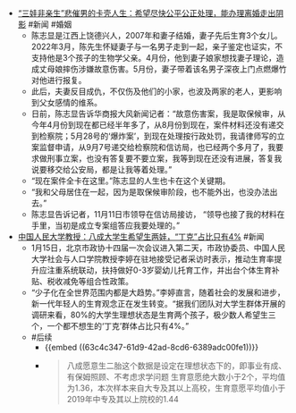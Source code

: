 - [“三娃非亲生”悲催男的卡壳人生：希望尽快公平公正处理，能办理离婚走出阴影](https://www.toutiao.com/article/7188759500093112872/) #新闻 #婚姻
	- 陈志显是江西上饶德兴人，2007年和妻子结婚，妻子先后生育3个女儿。2022年3月，陈先生怀疑妻子与一名男子走到一起，亲子鉴定也证实，不支持他是3个孩子的生物学父亲。4月份，他到妻子娘家想找妻子理论，造成丈母娘摔伤涉嫌故意伤害。5月份，妻子带着该名男子深夜上门点燃爆竹对他进行报复。
	- 此后，夫妻反目成仇，不仅伤及他们的小家，也波及两家的老人，更影响到父女感情的维系。
	- 日前，陈志显告诉华商报大风新闻记者：“故意伤害案，我是取保候审，从今年4月份到现在都已经半年多了，从8月份到现在，案件材料还没有递交到检察院；5月28号的‘爆炸案’，到现在处理按行政处罚，我请律师写的立案监督申请，从9月7号递交给检察院和信访局，也已经两个多月了，我要求做刑事立案，也没有答复要不要立案，我等到现在还没有进展，答复我说要移交给公安局，都是让我等着处理。”
	- “现在案件全卡在这里。”陈志显的人生也卡在这个关键期。
	- “我和父母居住在一起，因为是取保候审阶段，也不能外出，也没办法出去。”
	- 陈志显告诉记者，11月11日市领导在信访局接访， “领导也接了我的材料在手里，当初是成立专案组答应我要处理的。”
- [中国人民大学教授：八成大学生希望生两娃，“丁克”占比只有4%](https://www.guancha.cn/politics/2023_01_15_675996.shtml?s=zwyxgtjdt) #新闻
	- 1月15日，北京市政协十四届一次会议进入第二天，市政协委员、中国人民大学社会与人口学院教授李婷在驻地接受记者采访时表示，推动生育率提升应注重系统联动，扶持做好0-3岁婴幼儿托育工作，并出台个体生育补贴、税收减免等组合性政策。
	- “少子化在全世界范围内都是大趋势。”李婷直言，随着社会的发展和进步，新一代年轻人的生育观念正在发生转变。“据我们团队对大学生群体开展的调研来看，80%的大学生理想状态是生育两个孩子，极少数人希望生三个，一个都不想生的‘丁克’群体占比只有4%。”
	- #后续
		- {{embed ((63c4c347-61d9-42ad-8cd6-6389adc00fe1))}}
		- > 八成愿意生二胎这个数据是设定在理想状态下的，即事业有成、有保姆照顾、不考虑求学问题
		  生育意愿绝大数小于2个，平均值为1.36，本次样本来自大专及其以上高校，生育意愿平均值小于2019年中专及其以上院校的1.44